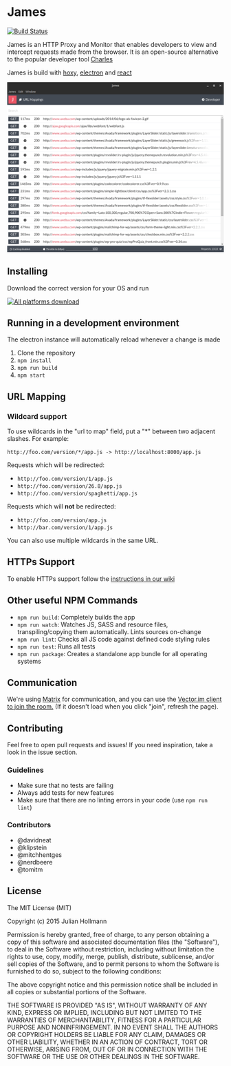 # James

[![Build Status](https://travis-ci.org/james-proxy/james.svg?branch=master)](https://travis-ci.org/james-proxy/james)

James is an HTTP Proxy and Monitor that enables developers to view and intercept requests made from the browser.
It is an open-source alternative to the popular developer tool [Charles](http://www.charlesproxy.com/)

James is build with [hoxy](https://github.com/greim/hoxy), [electron](https://github.com/atom/electron) and [react](https://facebook.github.io/react/index.html)

![](resource/screenshot-1.png)

## Installing
Download the correct version for your OS and run

[![All platforms download](https://img.shields.io/badge/download-any_platform-green.svg)](https://github.com/james-proxy/james/releases/latest)

## Running in a development environment

The electron instance will automatically reload whenever a change is made

 1. Clone the repository
 2. `npm install`
 3. `npm run build`
 4. `npm start`

## URL Mapping

### Wildcard support

To use wildcards in the "url to map" field, put a "*" between two adjacent slashes. For example:
```
http://foo.com/version/*/app.js -> http://localhost:8000/app.js
```
Requests which will be redirected:
* `http://foo.com/version/1/app.js`
* `http://foo.com/version/26.8/app.js`
* `http://foo.com/version/spaghetti/app.js`

Requests which will **not** be redirected:
* `http://foo.com/version/app.js`
* `http://bar.com/version/1/app.js`

You can also use multiple wildcards in the same URL.
 
## HTTPs Support

To enable HTTPs support follow the [instructions in our wiki](https://github.com/james-proxy/james/wiki/Configuring-James-for-HTTPS)

## Other useful NPM Commands

- `npm run build`: Completely builds the app
- `npm run watch`: Watches JS, SASS and resource files, transpiling/copying them automatically. Lints sources on-change
- `npm run lint`: Checks all JS code against defined code styling rules
- `npm run test`: Runs all tests
- `npm run package`: Creates a standalone app bundle for all operating systems

## Communication

We're using [Matrix](http://matrix.org/) for communication, and you can use the
[Vector.im client to join the room.](https://vector.im/beta/#/room/#james:matrix.org)
(If it doesn't load when you click "join", refresh the page).

## Contributing

Feel free to open pull requests and issues!
If you need inspiration, take a look in the issue section.

### Guidelines
- Make sure that no tests are failing
- Always add tests for new features
- Make sure that there are no linting errors in your code (use `npm run lint`)

### Contributors
- @davidneat
- @klipstein
- @mitchhentges
- @nerdbeere
- @tomitm

## License
The MIT License (MIT)

Copyright (c) 2015 Julian Hollmann

Permission is hereby granted, free of charge, to any person obtaining a copy of this software and associated documentation files (the "Software"), to deal in the Software without restriction, including without limitation the rights to use, copy, modify, merge, publish, distribute, sublicense, and/or sell copies of the Software, and to permit persons to whom the Software is furnished to do so, subject to the following conditions:

The above copyright notice and this permission notice shall be included in all copies or substantial portions of the Software.

THE SOFTWARE IS PROVIDED "AS IS", WITHOUT WARRANTY OF ANY KIND, EXPRESS OR IMPLIED, INCLUDING BUT NOT LIMITED TO THE WARRANTIES OF MERCHANTABILITY, FITNESS FOR A PARTICULAR PURPOSE AND NONINFRINGEMENT. IN NO EVENT SHALL THE AUTHORS OR COPYRIGHT HOLDERS BE LIABLE FOR ANY CLAIM, DAMAGES OR OTHER LIABILITY, WHETHER IN AN ACTION OF CONTRACT, TORT OR OTHERWISE, ARISING FROM, OUT OF OR IN CONNECTION WITH THE SOFTWARE OR THE USE OR OTHER DEALINGS IN THE SOFTWARE.
